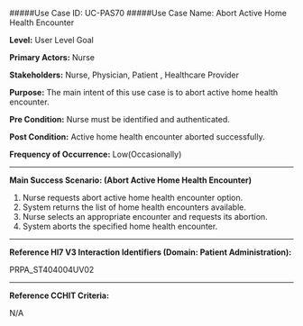 #####Use Case ID: UC-PAS70
#####Use Case Name: Abort Active Home Health Encounter

**Level:**                     User Level Goal

**Primary Actors:**            Nurse

**Stakeholders:**              Nurse, Physician, Patient , Healthcare Provider

**Purpose:**                   The main intent of this use case is to abort active home health encounter.

**Pre Condition:**             Nurse must be identified and authenticated.

**Post Condition:**            Active home health encounter aborted successfully.

**Frequency of Occurrence:**   Low(Occasionally)
__________________________________________________________
**Main Success Scenario: (Abort Active Home Health Encounter)**

1. Nurse requests abort active home health encounter option.
2. System returns the list of home health encounters available.
3. Nurse selects an appropriate encounter and requests its abortion.
4. System aborts the specified home health encounter.

________________________________________________________________________
**Reference Hl7 V3 Interaction Identifiers (Domain: Patient Administration):**

PRPA_ST404004UV02
_______________________________________________________________
**Reference CCHIT Criteria:**

N/A
